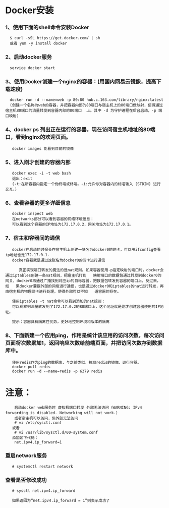 # Docker安装
### 1、使用下面的shell命令安装Docker
```
  $ curl -sSL https://get.docker.com/ | sh
  或者 yum -y install docker 
```
### 2、启动docker服务
```
  service docker start
```
### 3、使用Docker创建一个nginx的容器：(用国内网易云镜像，提高下载速度)
```
  docker run -d --name=web -p 80:80 hub.c.163.com/library/nginx:latest
  (创建一个名称为web的容器，并把容器内部的80端口与宿主机上的80端口做映射，使得通过宿主机80端口的流量转发到容器内部的80端口  上。其中 -d 为守护进程在后台启动，-p 端口映射)
```
### 4、docker ps 列出正在运行的容器，现在访问宿主机地址的80端口，看到nginx的欢迎页面。
```   
   docker images 能看到目前的镜像
```
### 5、进入刚才创建的容器内部
```
   docker exec -i -t web bash
   退出：exit
   (-t:在新容器内指定一个伪终端或终端。-i:允许你对容器内的标准输入 (STDIN) 进行交互。)
```
### 6、查看容器的更多详细信息
```
   docker inspect web
   在networks部分可以看到容器的网络环境信息：
   可以看到这个容器的IP地址为172.17.0.2，网关地址为172.17.0.1。
```
### 7、宿主和容器间的通信
```
   docker在启动的时候会在宿主机上创建一块名为docker0的网卡，可以用ifconfig查看ip地址也是172.17.0.1.
   docker容器就是通过这张名为docker0的网卡进行通信
   
      真正实现端口转发的魔法的是nat规则。如果容器使用-p指定映射的端口时，docker会通过iptables创建一条nat规则，把宿主机打到   映射端口的数据包通过转发到docker0的网关，docker0再通过广播找到对应ip的目标容器，把数据包转发到容器的端口上。反过来，如   果docker要跟外部的网络进行通信，也是通过docker0和iptables的nat进行转发，再由宿主机的物理网卡进行处理，使得外部可以不知   道容器的存在。

   使用iptables -t nat命令可以看到添加的nat规则：
   可以观察到流量转发到了172.17.0.2的80端口上，这个地址就是刚才创建容器使用的IP地址。

   提示：容器具有隔离性优势，更好地控制环境和版本的隔离
```
### 8、下面新建一个应用ping，作用是统计该应用的访问次数，每次访问页面将次数累加1，返回响应次数给前端页面，并把访问次数存到数据库中。
```
   使用redis作为ping的数据库，与之前类似，拉取redis的镜像，运行容器。
   docker pull redis
   docker run -d --name=redis -p 6379 redis
```



# 注意：
```
    启动docker web服务时 虚拟机端口转发 外部无法访问（WARNING: IPv4 forwarding is disabled. Networking will not work.）
    或者宿主机可以访问，但外部无法访问
    # vi /etc/sysctl.conf
   或者
    # vi /usr/lib/sysctl.d/00-system.conf
   添加如下代码：
    net.ipv4.ip_forward=1
```
### 重启network服务
```
   # systemctl restart network
```
### 查看是否修改成功
```
   # sysctl net.ipv4.ip_forward

   如果返回为“net.ipv4.ip_forward = 1”则表示成功了
```